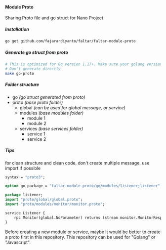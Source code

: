 #### Module Proto
Sharing Proto file and go struct for Nano Project

##### Installation
```sh
go get github.com/fajarardiyanto/faltar/faltar-module-proto
```

##### Generate go struct from proto
```sh
# This is optimized for Go version 1.17+. Make sure your golang version is 1.17+.
# Don't generate directly
make go-proto
```
##### Folder structure
- go *(go struct generated from proto)*
- proto *(base proto folder)*
    - global *(can be used for global message, or service)*
    - modules *(base modules folder)*
        - module 1
        - module 2
    - services *(base services folder)*
        - service 1
        - service 2

##### Tips
for clean structure and clean code, don't create multiple message.
use import if possible
```proto
syntax = "proto3";

option go_package = "faltar-module-proto/go/modules/listener;listener";

package listener;
import "proto/global/global.proto";
import "proto/modules/monitor/monitor.proto";

service Listener {
	rpc Monitor(global.NoParameter) returns (stream monitor.MonitorResponse) {}
}
```

Before creating a new module or service, maybe it would be better to create a proto first in this repository. This repository can be used for "Golang" or "Javascript".
